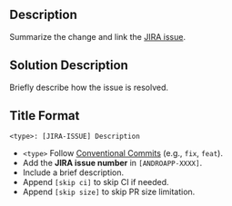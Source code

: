 ## Description

Summarize the change and link
the [JIRA issue](https://dhis2.atlassian.net/browse/ANDROAPP-<ISSUE-NUMBER>).

## Solution Description

Briefly describe how the issue is resolved.

## Title Format

`<type>: [JIRA-ISSUE] Description`

- `<type>` Follow [Conventional Commits](https://www.conventionalcommits.org/en/v1.0.0/) (e.g., `fix`, `feat`).
- Add the **JIRA issue number** in `[ANDROAPP-XXXX]`.
- Include a brief description.
- Append `[skip ci]` to skip CI if needed.
- Append `[skip size]` to skip PR size limitation.